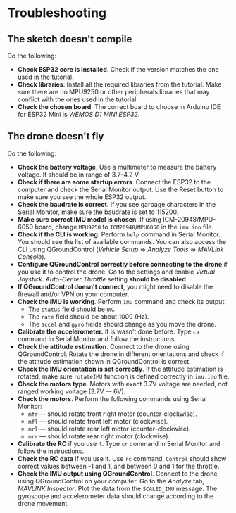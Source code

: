 # Troubleshooting

## The sketch doesn't compile

Do the following:

* **Check ESP32 core is installed**. Check if the version matches the one used in the [tutorial](usage.md#firmware).
* **Check libraries**. Install all the required libraries from the tutorial. Make sure there are no MPU9250 or other peripherals libraries that may conflict with the ones used in the tutorial.
* **Check the chosen board**. The correct board to choose in Arduino IDE for ESP32 Mini is *WEMOS D1 MINI ESP32*.

## The drone doesn't fly

Do the following:

* **Check the battery voltage**. Use a multimeter to measure the battery voltage. It should be in range of 3.7-4.2 V.
* **Check if there are some startup errors**. Connect the ESP32 to the computer and check the Serial Monitor output. Use the Reset button to make sure you see the whole ESP32 output.
* **Check the baudrate is correct**. If you see garbage characters in the Serial Monitor, make sure the baudrate is set to 115200.
* **Make sure correct IMU model is chosen**. If using ICM-20948/MPU-6050 board, change `MPU9250` to `ICM20948`/`MPU6050` in the `imu.ino` file.
* **Check if the CLI is working**. Perform `help` command in Serial Monitor. You should see the list of available commands. You can also access the CLI using QGroundControl (*Vehicle Setup* ⇒ *Analyze Tools* ⇒ *MAVLink Console*).
* **Configure QGroundControl correctly before connecting to the drone** if you use it to control the drone. Go to the settings and enable *Virtual Joystick*. *Auto-Center Throttle* setting **should be disabled**.
* **If QGroundControl doesn't connect**, you might need to disable the firewall and/or VPN on your computer.
* **Check the IMU is working**. Perform `imu` command and check its output:
  * The `status` field should be `OK`.
  * The `rate` field should be about 1000 (Hz).
  * The `accel` and `gyro` fields should change as you move the drone.
* **Calibrate the accelerometer.** if is wasn't done before. Type `ca` command in Serial Monitor and follow the instructions.
* **Check the attitude estimation**. Connect to the drone using QGroundControl. Rotate the drone in different orientations and check if the attitude estimation shown in QGroundControl is correct.
* **Check the IMU orientation is set correctly**. If the attitude estimation is rotated, make sure `rotateIMU` function is defined correctly in `imu.ino` file.
* **Check the motors type**. Motors with exact 3.7V voltage are needed, not ranged working voltage (3.7V — 6V).
* **Check the motors**. Perform the following commands using Serial Monitor:
  * `mfr` — should rotate front right motor (counter-clockwise).
  * `mfl` — should rotate front left motor (clockwise).
  * `mrl` — should rotate rear left motor (counter-clockwise).
  * `mrr` — should rotate rear right motor (clockwise).
* **Calibrate the RC** if you use it. Type `cr` command in Serial Monitor and follow the instructions.
* **Check the RC data** if you use it. Use `rc` command, `Control` should show correct values between -1 and 1, and between 0 and 1 for the throttle.
* **Check the IMU output using QGroundControl**. Connect to the drone using QGroundControl on your computer. Go to the *Analyze* tab, *MAVLINK Inspector*. Plot the data from the `SCALED_IMU` message. The gyroscope and accelerometer data should change according to the drone movement.
